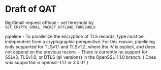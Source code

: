 # Draft of QAT

Big/Small request offload
    - set threshold by `SET_CRYPTO_SMALL_PACKET_OFFLOAD_THRESHOLD`

pipeline
    - To parallelize the encryption of TLS records, type must be independent from a cryptographic perspective. For this reason, pipelining isnly supported for TLSv1.1 and TLSv1.2, where the IV is explicit, and does not depend on the previous record.
    - There is currently no support for SSLv3, TLSv1.0, or DTLS (all versions) in the OpenSSL-1.1.0 branch. ( Does was supported in openssl-1.1.1 or 3.0.0? )
